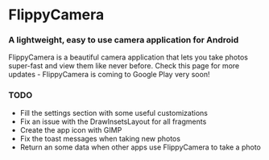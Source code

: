 # FlippyCamera

### A lightweight, easy to use camera application for Android 

FlippyCamera is a beautiful camera application that lets you take photos super-fast and view them like never before. Check this page for more updates - FlippyCamera is coming to Google Play very soon!

### TODO

- Fill the settings section with some useful customizations
- Fix an issue with the DrawInsetsLayout for all fragments
- Create the app icon with GIMP
- Fix the toast messages when taking new photos
- Return an some data when other apps use FlippyCamera to take a photo


